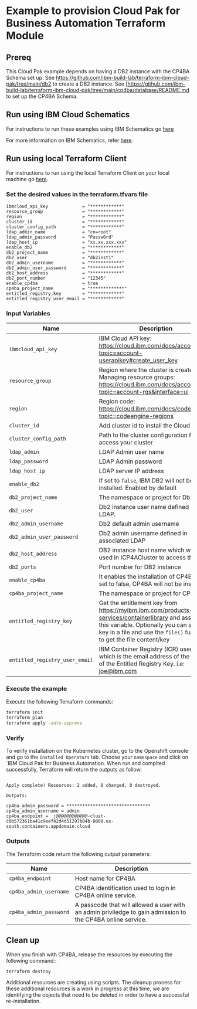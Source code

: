 # Example to provision Cloud Pak for Business Automation Terraform Module

## Prereq

This Cloud Pak example depends on having a DB2 instance with the CP4BA Schema set up.  See https://github.com/ibm-build-lab/terraform-ibm-cloud-pak/tree/main/db2 to create a DB2 instance.  See [https://github.com/ibm-build-lab/terraform-ibm-cloud-pak/tree/main/cp4ba/database/README.md to set up the CP4BA Schema.

## Run using IBM Cloud Schematics

For instructions to run these examples using IBM Schematics go [here](../Using_Schematics.md)

For more information on IBM Schematics, refer [here](https://cloud.ibm.com/docs/schematics?topic=schematics-get-started-terraform).

## Run using local Terraform Client

For instructions to run using the local Terraform Client on your local machine go [here](../Using_Terraform.md). 

### Set the desired values in the terraform.tfvars file

```hcl
ibmcloud_api_key             = "************"
resource_group               = "************"
region                       = "************"
cluster_id                   = "************"
cluster_config_path          = "************"
ldap_admin_name              = "cn=root"
ldap_admin_password          = "Passw0rd"
ldap_host_ip                 = "xx.xx.xxx.xxx"
enable_db2                   = "************"
db2_project_name             = "************"
db2_user                     = "db2inst1"
db2_admin_username           = "************"
db2_admin_user_password      = "************"
db2_host_address             = "************"
db2_port_number              = "12345"
enable_cp4ba                 = true
cp4ba_project_name           = "*************"
entitled_registry_key        = "************"
entitled_registry_user_email = "************"
```

### Input Variables

| Name                       | Description                                                            | Default                | Required |
| ---------------------------|------------------------------------------------------------------------|------------------------|----------|
| `ibmcloud_api_key`         | IBM Cloud API key: https://cloud.ibm.com/docs/account?topic=account-userapikey#create_user_key                                                    |                        | Yes      |
| `resource_group`           | Region where the cluster is created. Managing resource groups: https://cloud.ibm.com/docs/account?topic=account-rgs&interface=ui | `Default` | Yes      |
| `region`                   | Region code: https://cloud.ibm.com/docs/codeengine?topic=codeengine-regions                                                            | `us-south`             | No       |
| `cluster_id`               | Add cluster id to install the Cloud Pak on.   |          |   No   |
| `cluster_config_path`      | Path to the cluster configuration file to access your cluster          | `./.kube/config`        |   No     |
| `ldap_admin`               | LDAP Admin user name | `cn=root`  | Yes      |
| `ldap_password`            | LDAP Admin password | `Passw0rd` | Yes      |
| `ldap_host_ip`             | LDAP server IP address |  | Yes      |
| `enable_db2`               | If set to `false`, IBM DB2 will not be installed. Enabled by default   |  `true`                |   No     |
| `db2_project_name`         | The namespace or project for Db2                                       | `ibm-db2`              |   Yes    |
| `db2_user `                | Db2 instance user name defined in LDAP.                                | `db2inst1`             |   Yes    |
| `db2_admin_username`       | Db2 default admin username                                             | `cpadmin`              |   Yes    |
| `db2_admin_user_password`  | Db2 admin username defined in associated LDAP                          |                        |   Yes    |
| `db2_host_address  `       | DB2 instance host name which will be used in ICP4ACluster to access the Db2. |                  |   No     |
| `db2_ports`                | Port number for DB2 instance                                                 |                  |   Yes    |
| `enable_cp4ba`             | It enables the installation of CP4BA. If set to false, CP4BA will not be installed. | `true`    |   No     |
| `cp4ba_project_name`       | The namespace or project for CP4BA                                     | `cp4ba`                |   Yes    |
| `entitled_registry_key`    | Get the entitlement key from https://myibm.ibm.com/products-services/containerlibrary and assign it to this variable. Optionally you can store the key in a file and use the `file()` function to get the file content/key |                             | Yes      |
| `entitled_registry_user_email`| IBM Container Registry (ICR) username which is the email address of the owner of the Entitled Registry Key. i.e: joe@ibm.com |              | Yes      |


### Execute the example

Execute the following Terraform commands:

```bash
terraform init
terraform plan
terraform apply -auto-approve
```

### Verify

To verify installation on the Kubernetes cluster, go to the Openshift console and go to the `Installed Operators` tab. Choose your `namespace` and click on `IBM Cloud Pak for Business Automation. 
When run and complted successfully, Terraform will return the outputs as follow: 
```

Apply complete! Resources: 2 added, 0 changed, 0 destroyed.

Outputs:

cp4ba_admin_password = ********************************
cp4ba_admin_username = admin
cp4ba_endpoint =  j@@@@@@@@@@@@-clust-c0b572361ba41c9eef42d4d51297b04b-0000.us-south.containers.appdomain.cloud
```

### Outputs

The Terraform code return the following output parameters:

| Name                   | Description                                                                                 |
|------------------------|---------------------------------------------------------------------------------------------|
| `cp4ba_endpoint`       | Host name for CP4BA                                                                         |
| `cp4ba_admin_username` | CP4BA identification used to login in CP4BA online service.                                 |
| `cp4ba_admin_password` | A passcode that will allowed a user with an admin priviledge to gain admission to the CP4BA online service.|


## Clean up

When you finish with CP4BA, release the resources by executing the following command:: 
```
terraform destroy
```
Additional resources are creating using scripts. The cleanup process for these additional resources is a work in progress at this time, we are identifying the objects that need to be deleted in order to have a successful re-installation.
